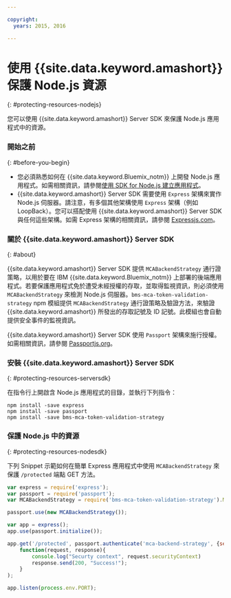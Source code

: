 ```yaml
---

copyright:
  years: 2015, 2016

---
```


# 使用 {{site.data.keyword.amashort}} 保護 Node.js 資源
{: #protecting-resources-nodejs}

您可以使用 {{site.data.keyword.amashort}} Server SDK 來保護 Node.js 應用程式中的資源。

### 開始之前
{: #before-you-begin}

* 您必須熟悉如何在 {{site.data.keyword.Bluemix_notm}} 上開發 Node.js 應用程式。如需相關資訊，請參閱[使用 SDK for Node.js 建立應用程式](https://console.{DomainName}/docs/runtimes/nodejs/index.html#nodejs_runtime)。
* {{site.data.keyword.amashort}} Server SDK 需要使用 `Express` 架構來實作 Node.js 伺服器。請注意，有多個其他架構使用 `Express` 架構（例如 LoopBack）。您可以搭配使用 {{site.data.keyword.amashort}} Server SDK 與任何這些架構。如需 Express 架構的相關資訊，請參閱 [Expressjs.com](http://expressjs.com/)。

### 關於 {{site.data.keyword.amashort}} Server SDK
{: #about}

{{site.data.keyword.amashort}} Server SDK 提供 `MCABackendStrategy` 通行證策略，以用於要在 IBM {{site.data.keyword.Bluemix_notm}} 上部署的後端應用程式。若要保護應用程式免於遭受未經授權的存取，並取得監視資訊，則必須使用 `MCABackendStrategy` 來檢測 Node.js 伺服器。`bms-mca-token-validation-strategy` npm 模組提供 `MCABackendStrategy` 通行證策略及驗證方法，來驗證 {{site.data.keyword.amashort}} 所發出的存取記號及 ID 記號。此模組也會自動提供安全事件的監視資訊。

{{site.data.keyword.amashort}} Server SDK 使用 `Passport` 架構來施行授權。如需相關資訊，請參閱 [Passportjs.org](http://passportjs.org/)。

### 安裝 {{site.data.keyword.amashort}} Server SDK
{: #protecting-resources-serversdk}

在指令行上開啟含 Node.js 應用程式的目錄，並執行下列指令：

```
npm install -save express
npm install -save passport
npm install -save bms-mca-token-validation-strategy
```

### 保護 Node.js 中的資源
{: #protecting-resources-nodesdk}

下列 Snippet 示範如何在簡單 Express 應用程式中使用 `MCABackendStrategy` 來保護 `/protected` 端點 GET 方法。

```JavaScript
var express = require('express');
var passport = require('passport');
var MCABackendStrategy = require('bms-mca-token-validation-strategy').MCABackendStrategy;

passport.use(new MCABackendStrategy());

var app = express();
app.use(passport.initialize());

app.get('/protected', passport.authenticate('mca-backend-strategy', {session: false }),
    function(request, response){
		console.log("Securty context", request.securityContext)    
		response.send(200, "Success!");
    }
);

app.listen(process.env.PORT);
```
